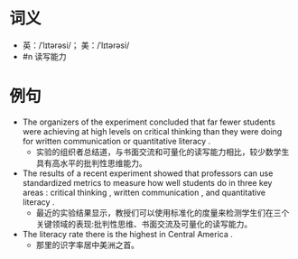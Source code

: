# 词义
- 英：/ˈlɪtərəsi/； 美：/ˈlɪtərəsi/
- #n 读写能力
# 例句
- The organizers of the experiment concluded that far fewer students were achieving at high levels on critical thinking than they were doing for written communication or quantitative literacy .
	- 实验的组织者总结道，与书面交流和可量化的读写能力相比，较少数学生具有高水平的批判性思维能力。
- The results of a recent experiment showed that professors can use standardized metrics to measure how well students do in three key areas : critical thinking , written communication , and quantitative literacy .
	- 最近的实验结果显示，教授们可以使用标准化的度量来检测学生们在三个关键领域的表现:批判性思维、书面交流及可量化的读写能力。
- The literacy rate there is the highest in Central America .
	- 那里的识字率居中美洲之首。
